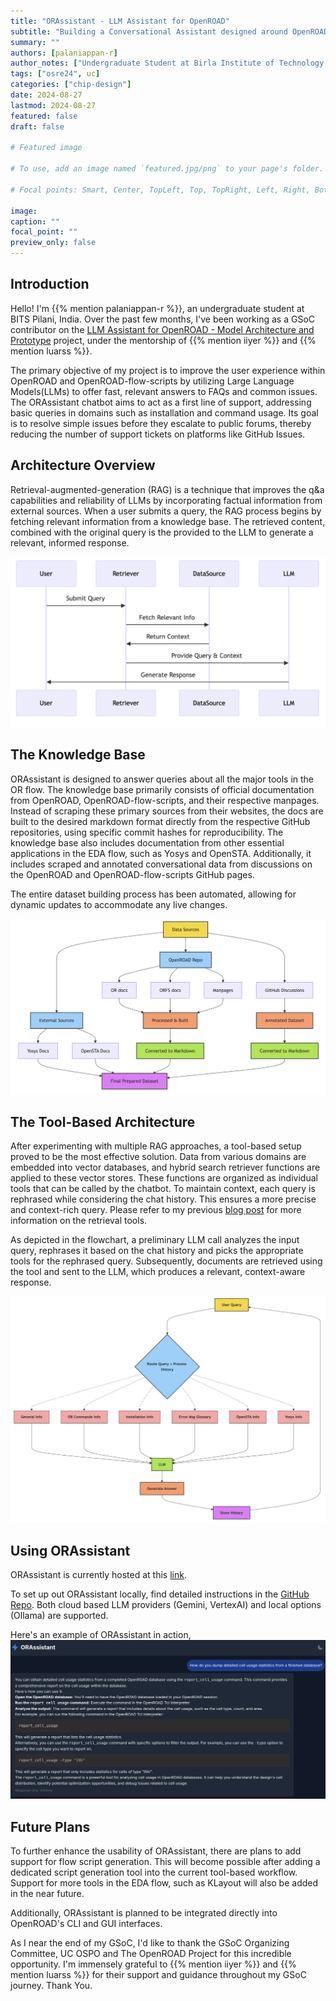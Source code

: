 ```yaml
---
title: "ORAssistant - LLM Assistant for OpenROAD"
subtitle: "Building a Conversational Assistant designed around OpenROAD"
summary: ""
authors: [palaniappan-r]
author_notes: ["Undergraduate Student at Birla Institute of Technology & Science, Pilani"]
tags: ["osre24", uc]
categories: ["chip-design"]
date: 2024-08-27
lastmod: 2024-08-27
featured: false
draft: false

# Featured image

# To use, add an image named `featured.jpg/png` to your page's folder.

# Focal points: Smart, Center, TopLeft, Top, TopRight, Left, Right, BottomLeft, Bottom, BottomRight.

image:
caption: ""
focal_point: ""
preview_only: false
---
```


## Introduction

Hello! I'm {{% mention palaniappan-r %}}, an undergraduate student at BITS Pilani, India. Over the past few months, I've been working as a GSoC contributor on the [LLM Assistant for OpenROAD - Model Architecture and Prototype](https://summerofcode.withgoogle.com/programs/2024/projects/DSo6kvA5) project, under the mentorship of {{% mention iiyer %}} and {{% mention luarss %}}.  

The primary objective of my project is to improve the user experience within OpenROAD and OpenROAD-flow-scripts by utilizing Large Language Models(LLMs) to offer fast, relevant answers to FAQs and common issues. The ORAssistant chatbot aims to act as a first line of support, addressing basic queries in domains such as installation and command usage. Its goal is to resolve simple issues before they escalate to public forums, thereby reducing the number of support tickets on platforms like GitHub Issues.

## Architecture Overview

Retrieval-augmented-generation (RAG) is a technique that improves the q&a capabilities and reliability of LLMs by incorporating factual information from external sources. When a user submits a query, the RAG process begins by fetching relevant information from a knowledge base. The retrieved content, combined with the original query is the provided to the LLM to generate a relevant, informed response.

![RAG Architecture](rag_arch.webp)

## The Knowledge Base

ORAssistant is designed to answer queries about all the major tools in the OR flow. The knowledge base primarily consists of official documentation from OpenROAD, OpenROAD-flow-scripts, and their respective manpages. Instead of scraping these primary sources from their websites, the docs are built to the desired markdown format directly from the respective GitHub repositories, using specific commit hashes for reproducibility. The knowledge base also includes documentation from other essential applications in the EDA flow, such as Yosys and OpenSTA. Additionally, it includes scraped and annotated conversational data from discussions on the OpenROAD and OpenROAD-flow-scripts GitHub pages.

The entire dataset building process has been automated, allowing for dynamic updates to accommodate any live changes.


![Knowledge Base Building](knowledge_base.png)

## The Tool-Based Architecture

After experimenting with multiple RAG approaches, a tool-based setup proved to be the most effective solution. Data from various domains are embedded into vector databases, and hybrid search retriever functions are applied to these vector stores. These functions are organized as individual tools that can be called by the chatbot. To maintain context, each query is rephrased while considering the chat history. This ensures a more precise and context-rich query. Please refer to my previous [blog post](/report/osre24/ucsd/openroad/20240719-palaniappan-r/) for more information on the retrieval tools.

As depicted in the flowchart, a preliminary LLM call analyzes the input query, rephrases it based on the chat history and picks the appropriate tools for the rephrased query. Subsequently, documents are retrieved using the tool and sent to the LLM, which produces a relevant, context-aware response.

![Tool Based Architecture](tool_arch.webp)

## Using ORAssistant

ORAssistant is currently hosted at this [link](https://orassistant.netlify.app/).

To set up out ORAssistant locally, find detailed instructions in the [GitHub Repo](). Both cloud based LLM providers (Gemini, VertexAI) and local options (Ollama) are supported.

Here's an example of ORAssistant in action,
![Example 1](example1.png)


## Future Plans

To further enhance the usability of ORAssistant, there are plans to add support for flow script generation. This will become possible after adding a dedicated script generation tool into the current tool-based workflow. Support for more tools in the EDA flow, such as KLayout will also be added in the near future.

Additionally, ORAssistant is planned to be integrated directly into OpenROAD's CLI and GUI interfaces.

As I near the end of my GSoC, I'd like to thank the GSoC Organizing Committee, UC OSPO and The OpenROAD Project for this incredible opportunity. I'm immensely grateful to {{% mention iiyer %}} and {{% mention luarss %}} for their support and guidance throughout my GSoC journey. Thank You.